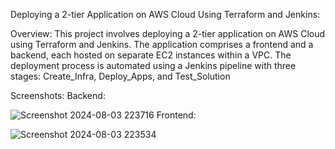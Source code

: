Deploying a 2-tier Application on AWS Cloud Using Terraform and Jenkins:

Overview:
This project involves deploying a 2-tier application on AWS Cloud using Terraform and Jenkins. The application comprises a frontend and a backend, each hosted on separate EC2 instances within a VPC. The deployment process is automated using a Jenkins pipeline with three stages: Create_Infra, Deploy_Apps, and Test_Solution

Screenshots:
Backend:

![Screenshot 2024-08-03 223716](https://github.com/user-attachments/assets/3aabffa1-4764-4976-8c34-59032d4fce35)
Frontend:

![Screenshot 2024-08-03 223534](https://github.com/user-attachments/assets/7a8d9dbc-8cfc-4c88-8f2e-4aeb11f0d210)
